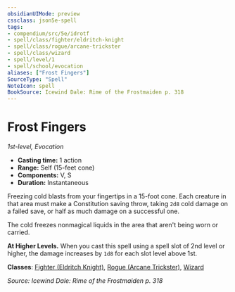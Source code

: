 ```yaml
---
obsidianUIMode: preview
cssclass: json5e-spell
tags:
- compendium/src/5e/idrotf
- spell/class/fighter/eldritch-knight
- spell/class/rogue/arcane-trickster
- spell/class/wizard
- spell/level/1
- spell/school/evocation
aliases: ["Frost Fingers"]
SourceType: "Spell"
NoteIcon: spell
BookSource: Icewind Dale: Rime of the Frostmaiden p. 318
---
```

# Frost Fingers
*1st-level, Evocation*  

- **Casting time:** 1 action
- **Range:** Self (15-feet cone)
- **Components:** V, S
- **Duration:** Instantaneous

Freezing cold blasts from your fingertips in a 15-foot cone. Each creature in that area must make a Constitution saving throw, taking `2d8` cold damage on a failed save, or half as much damage on a successful one.

The cold freezes nonmagical liquids in the area that aren't being worn or carried.

**At Higher Levels.** When you cast this spell using a spell slot of 2nd level or higher, the damage increases by `1d8` for each slot level above 1st.

**Classes**: [Fighter (Eldritch Knight)](/2-Mechanics/CLI/classes/fighter-eldritch-knight.md), [Rogue (Arcane Trickster)](/2-Mechanics/CLI/classes/rogue-arcane-trickster.md), [Wizard](/2-Mechanics/CLI/classes/wizard.md)

*Source: Icewind Dale: Rime of the Frostmaiden p. 318*